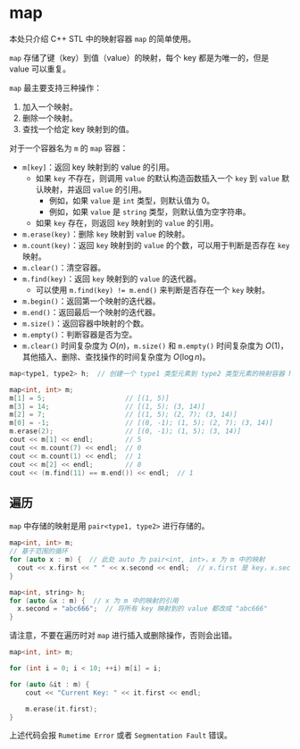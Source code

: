 # map

本处只介绍 C++ STL 中的映射容器 `map` 的简单使用。

`map` 存储了键（key）到值（value）的映射，每个 key 都是为唯一的，但是 value 可以重复。

`map` 最主要支持三种操作：

1. 加入一个映射。
2. 删除一个映射。
3. 查找一个给定 key 映射到的值。

对于一个容器名为 `m` 的 `map` 容器：

- `m[key]`：返回 key 映射到的 value 的引用。
    - 如果 `key` 不存在，则调用 `value` 的默认构造函数插入一个 `key` 到 `value` 默认映射，并返回 `value` 的引用。
        - 例如，如果 `value` 是 `int` 类型，则默认值为 $0$。
        - 例如，如果 `value` 是 `string` 类型，则默认值为空字符串。
    - 如果 `key` 存在，则返回 `key` 映射到的 `value` 的引用。
- `m.erase(key)`：删除 `key` 映射到 `value` 的映射。
- `m.count(key)`：返回 `key` 映射到的 `value` 的个数，可以用于判断是否存在 `key` 映射。
- `m.clear()`：清空容器。
- `m.find(key)`：返回 `key` 映射到的 `value` 的迭代器。
    - 可以使用 `m.find(key) != m.end()` 来判断是否存在一个 `key` 映射。
- `m.begin()`：返回第一个映射的迭代器。
- `m.end()`：返回最后一个映射的迭代器。
- `m.size()`：返回容器中映射的个数。
- `m.empty()`：判断容器是否为空。
- `m.clear()` 时间复杂度为 $O(n)$，`m.size()` 和 `m.empty()` 时间复杂度为 $O(1)$，其他插入、删除、查找操作的时间复杂度为 $O(\log n)$。

```cpp
map<type1, type2> h;  // 创建一个 type1 类型元素到 type2 类型元素的映射容器 h

map<int, int> m;
m[1] = 5;                    // [(1, 5)]
m[3] = 14;                   // [(1, 5); (3, 14)]
m[2] = 7;                    // [(1, 5); (2, 7); (3, 14)]
m[0] = -1;                   // [(0, -1); (1, 5); (2, 7); (3, 14)]
m.erase(2);                  // [(0, -1); (1, 5); (3, 14)]
cout << m[1] << endl;        // 5
cout << m.count(7) << endl;  // 0
cout << m.count(1) << endl;  // 1
cout << m[2] << endl;        // 0
cout << (m.find(11) == m.end()) << endl;  // 1
```

## 遍历

`map` 中存储的映射是用 `pair<type1, type2>` 进行存储的。

```cpp
map<int, int> m;
// 基于范围的循环
for (auto x : m) {  // 此处 auto 为 pair<int, int>，x 为 m 中的映射
  cout << x.first << " " << x.second << endl;  // x.first 是 key，x.second 是 value
}

map<int, string> h;
for (auto &x : m) {  // x 为 m 中的映射的引用
  x.second = "abc666";  // 将所有 key 映射到的 value 都改成 "abc666"
}
```

请注意，不要在遍历时对 `map` 进行插入或删除操作，否则会出错。

```cpp
map<int, int> m;

for (int i = 0; i < 10; ++i) m[i] = i;

for (auto &it : m) {
	cout << "Current Key: " << it.first << endl;

	m.erase(it.first);
}
```

上述代码会报 `Rumetime Error` 或者 `Segmentation Fault` 错误。